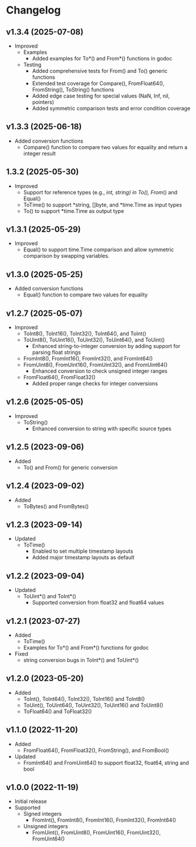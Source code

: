 # Changelog

## v1.3.4 (2025-07-08)
- Improved
  - Examples
    - Added examples for To*() and From*() functions in godoc
  - Testing
    - Added comprehensive tests for From() and To() generic functions
    - Extended test coverage for Compare(), FromFloat64(), FromString(), ToString() functions
    - Added edge case testing for special values (NaN, Inf, nil, pointers)
    - Added symmetric comparison tests and error condition coverage

## v1.3.3 (2025-06-18)
- Added conversion functions
  - Compare() function to compare two values for equality and return a integer result

## 1.3.2 (2025-05-30)
- Improved
  - Support for reference types (e.g., *int, *string) in To*(), From*() and Equal()
  - ToTime() to support *string, []byte, and *time.Time as input types
  - To() to support *time.Time as output type

## v1.3.1 (2025-05-29)
- Improved
  - Equal() to support time.Time comparison and allow symmetric comparison by swapping variables.

## v1.3.0 (2025-05-25)
- Added conversion functions
  - Equal() function to compare two values for equality

## v1.2.7 (2025-05-07)
- Improved
  - ToInt8(), ToInt16(), ToInt32(), ToInt64(), and ToInt()
  - ToUint8(), ToUint16(), ToUint32(), ToUint64(), and ToUint()
    - Enhanced string-to-integer conversion by adding support for parsing float strings
  - FromInt8(), FromInt16(), FromInt32(), and FromInt64()
  - FromUint8(), FromUint16(), FromUint32(), and FromUint64()
    - Enhanced conversion to check unsigned integer ranges
  - FromFloat64(), FromFloat32()
    - Added proper range checks for integer conversions

## v1.2.6 (2025-05-05)
- Improved
  - ToString()
    - Enhanced conversion to string with specific source types

## v1.2.5 (2023-09-06)
- Added
  - To() and From() for generic conversion

## v1.2.4 (2023-09-02)
- Added
  - ToBytes() and FromBytes()

## v1.2.3 (2023-09-14)
- Updated 
  - ToTime()
    - Enabled to set multiple timestamp layouts
    - Added major timestamp layouts as default

## v1.2.2 (2023-09-04)
- Updated
  - ToUint*() and ToInt*()
    - Supported conversion from float32 and float64 values
 
## v1.2.1 (2023-07-27)
- Added
  - ToTime()
  - Examples for To*() and From*() functions for godoc
- Fixed
  -  string conversion bugs in ToInt*() and ToUint*()

## v1.2.0 (2023-05-20)
- Added 
  - ToInt(), ToInt64(), ToInt32(), ToInt16() and ToInt8()
  - ToUint(), ToUint64(), ToUint32(), ToUint16() and ToUint8()
  - ToFloat64() and ToFloat32()

## v1.1.0 (2022-11-20)
- Added
  - FromFloat64(), FromFloat32(), FromString(), and FromBool()
- Updated
  - FromInt64() and FromUint64() to support float32, float64, string and bool

## v1.0.0 (2022-11-19)
- Initial release  
- Supported
  - Signed integers
    - FromInt(), FromInt8(), FromInt16(), FromInt32(), FromInt64() 
  - Unsigned integers
    - FromUint(), FromUint8(), FromUint16(), FromUint32(), FromUint64() 
